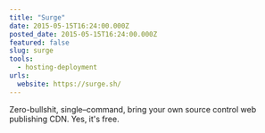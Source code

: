 ```yaml
---
title: "Surge"
date: 2015-05-15T16:24:00.000Z
posted_date: 2015-05-15T16:24:00.000Z
featured: false
slug: surge
tools: 
  - hosting-deployment
urls:
  website: https://surge.sh/
---
```

Zero-bullshit, single–command, bring your own source control web publishing CDN. Yes, it's free.




